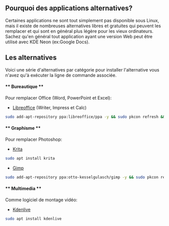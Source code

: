 ## Pourquoi des applications alternatives?
Certaines applications ne sont tout simplement pas disponible sous Linux, mais il existe de nombreuses alternatives libres et gratuites qui peuvent les remplacer et qui sont en général plus légère pour les vieux ordinateurs. Sachez qu'en général tout application ayant une version Web peut être utilisé avec KDE Neon (ex:Google Docs).

## Les alternatives
Voici une série d'alternatives par catégorie pour installer l'alternative vous n'avez qu'à exécuter la ligne de commande associée.

<!-- tabs:start -->

#### ** Bureautique **
Pour remplacer Office (Word, PowerPoint et Excel):

- [Libreoffice](https://fr.libreoffice.org/) (Writer, Impress et Calc)


```bash
sudo add-apt-repository ppa:libreoffice/ppa -y && sudo pkcon refresh && sudo apt install libreoffice-kde5 libreoffice-writer libreoffice-impress libreoffice-calc mythes-fr libreoffice-l10n-fr libreoffice-help-fr
```

#### ** Graphisme **
Pour remplacer Photoshop:
- [Krita](https://krita.org/fr/)

```bash
sudo apt install krita
```
- [Gimp](https://www.gimp.org/fr/)

```bash
sudo add-apt-repository ppa:otto-kesselgulasch/gimp -y && sudo pkcon refresh && sudo apt install gimp
```
#### ** Multimedia **
Comme logiciel de montage vidéo:
- [Kdenlive](https://kdenlive.org/fr/)

```bash
sudo apt install kdenlive
```

<!-- tabs:end -->
